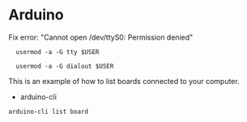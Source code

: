 # Arduino


Fix error: "Cannot open /dev/ttyS0: Permission denied"

```sudo
  usermod -a -G tty $USER
  ```

```sudo
  usermod -a -G dialout $USER
  ```

This is an example of how to list boards connected to your computer.
* arduino-cli

```arduino-cli list board```
